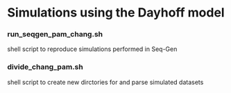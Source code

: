 # Simulations using the Dayhoff model

### run_seqgen_pam_chang.sh
shell script to reproduce simulations performed in Seq-Gen

### divide_chang_pam.sh
shell script to create new dirctories for and parse simulated datasets
